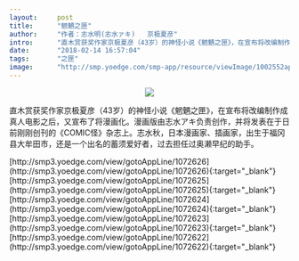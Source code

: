 ```yaml
---
layout:     post
title:      "魍魉之匣"
author:     "作者：志水明(志水ァキ)   京极夏彦"
intro:      "直木赏获奖作家京极夏彦（43岁）的神怪小说《魍魉之匣》，在宣布将改编制作成真人电影之后，又宣布了将漫画化。漫画版由志水アキ负责创作，并将发表在于日前刚刚创刊的《COMIC怪》杂志上。志水秋，日本漫画家、插画家，出生于福冈县大牟田市，还是一个出名的蓄须爱好者，过去担任过奥濑早纪的助手。"
date:       "2018-02-14 16:57:04"
tags:       "之匣"
image:      "http://smp.yoedge.com/smp-app/resource/viewImage/1002552appline.png"
---
```

<div style="text-align: center">
<p><img src="http://smp.yoedge.com/smp-app/resource/viewImage/1002552appline.png"/></p>
</div>
<p class="post-meta">
<span>直木赏获奖作家京极夏彦（43岁）的神怪小说《魍魉之匣》，在宣布将改编制作成真人电影之后，又宣布了将漫画化。漫画版由志水アキ负责创作，并将发表在于日前刚刚创刊的《COMIC怪》杂志上。志水秋，日本漫画家、插画家，出生于福冈县大牟田市，还是一个出名的蓄须爱好者，过去担任过奥濑早纪的助手。</span>
</p>
[http://smp3.yoedge.com/view/gotoAppLine/1072626](http://smp3.yoedge.com/view/gotoAppLine/1072626){:target="_blank"}
[http://smp3.yoedge.com/view/gotoAppLine/1072625](http://smp3.yoedge.com/view/gotoAppLine/1072625){:target="_blank"}
[http://smp3.yoedge.com/view/gotoAppLine/1072624](http://smp3.yoedge.com/view/gotoAppLine/1072624){:target="_blank"}
[http://smp3.yoedge.com/view/gotoAppLine/1072623](http://smp3.yoedge.com/view/gotoAppLine/1072623){:target="_blank"}
[http://smp3.yoedge.com/view/gotoAppLine/1072622](http://smp3.yoedge.com/view/gotoAppLine/1072622){:target="_blank"}


